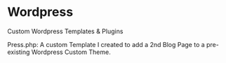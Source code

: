 # Wordpress
Custom Wordpress Templates &amp; Plugins

Press.php:
    A custom Template I created to add a 2nd Blog Page to a pre-existing Wordpress Custom Theme.